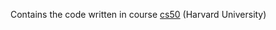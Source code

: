Contains the code written in course [cs50](https://courses.edx.org/courses/course-v1:HarvardX+CS50+X/course/) (Harvard University)
